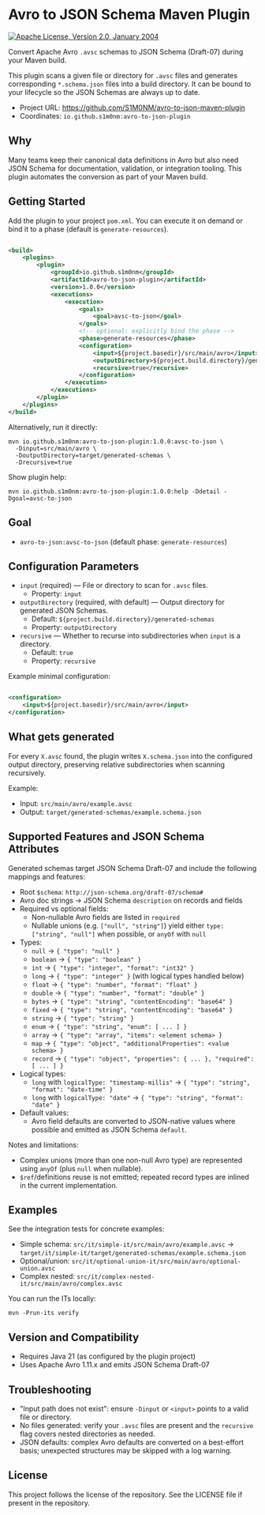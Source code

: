 # Avro to JSON Schema Maven Plugin

[![Apache License, Version 2.0, January 2004](https://img.shields.io/github/license/mojohaus/versions-maven-plugin.svg?label=License)](http://www.apache.org/licenses/)

Convert Apache Avro `.avsc` schemas to JSON Schema (Draft-07) during your Maven build.

This plugin scans a given file or directory for `.avsc` files and generates corresponding `*.schema.json` files into a
build directory. It can be bound to your lifecycle so the JSON Schemas are always up to date.

- Project URL: https://github.com/S1M0NM/avro-to-json-maven-plugin
- Coordinates: `io.github.s1m0nm:avro-to-json-plugin`

## Why

Many teams keep their canonical data definitions in Avro but also need JSON Schema for documentation, validation, or
integration tooling. This plugin automates the conversion as part of your Maven build.

## Getting Started

Add the plugin to your project `pom.xml`. You can execute it on demand or bind it to a phase (default is
`generate-resources`).

```xml

<build>
    <plugins>
        <plugin>
            <groupId>io.github.s1m0nm</groupId>
            <artifactId>avro-to-json-plugin</artifactId>
            <version>1.0.0</version>
            <executions>
                <execution>
                    <goals>
                        <goal>avsc-to-json</goal>
                    </goals>
                    <!-- optional: explicitly bind the phase -->
                    <phase>generate-resources</phase>
                    <configuration>
                        <input>${project.basedir}/src/main/avro</input>
                        <outputDirectory>${project.build.directory}/generated-schemas</outputDirectory>
                        <recursive>true</recursive>
                    </configuration>
                </execution>
            </executions>
        </plugin>
    </plugins>
</build>
```

Alternatively, run it directly:

```
mvn io.github.s1m0nm:avro-to-json-plugin:1.0.0:avsc-to-json \
  -Dinput=src/main/avro \
  -DoutputDirectory=target/generated-schemas \
  -Drecursive=true
```

Show plugin help:

```
mvn io.github.s1m0nm:avro-to-json-plugin:1.0.0:help -Ddetail -Dgoal=avsc-to-json
```

## Goal

- `avro-to-json:avsc-to-json` (default phase: `generate-resources`)

## Configuration Parameters

- `input` (required) — File or directory to scan for `.avsc` files.
    - Property: `input`
- `outputDirectory` (required, with default) — Output directory for generated JSON Schemas.
    - Default: `${project.build.directory}/generated-schemas`
    - Property: `outputDirectory`
- `recursive` — Whether to recurse into subdirectories when `input` is a directory.
    - Default: `true`
    - Property: `recursive`

Example minimal configuration:

```xml

<configuration>
    <input>${project.basedir}/src/main/avro</input>
</configuration>
```

## What gets generated

For every `X.avsc` found, the plugin writes `X.schema.json` into the configured output directory, preserving relative
subdirectories when scanning recursively.

Example:

- Input: `src/main/avro/example.avsc`
- Output: `target/generated-schemas/example.schema.json`

## Supported Features and JSON Schema Attributes

Generated schemas target JSON Schema Draft-07 and include the following mappings and features:

- Root `$schema`: `http://json-schema.org/draft-07/schema#`
- Avro doc strings → JSON Schema `description` on records and fields
- Required vs optional fields:
    - Non-nullable Avro fields are listed in `required`
    - Nullable unions (e.g. `["null", "string"]`) yield either `type: ["string", "null"]` when possible, or `anyOf` with
      `null`
- Types:
    - `null` → `{ "type": "null" }`
    - `boolean` → `{ "type": "boolean" }`
    - `int` → `{ "type": "integer", "format": "int32" }`
    - `long` → `{ "type": "integer" }` (with logical types handled below)
    - `float` → `{ "type": "number", "format": "float" }`
    - `double` → `{ "type": "number", "format": "double" }`
    - `bytes` → `{ "type": "string", "contentEncoding": "base64" }`
    - `fixed` → `{ "type": "string", "contentEncoding": "base64" }`
    - `string` → `{ "type": "string" }`
    - `enum` → `{ "type": "string", "enum": [ ... ] }`
    - `array` → `{ "type": "array", "items": <element schema> }`
    - `map` → `{ "type": "object", "additionalProperties": <value schema> }`
    - `record` → `{ "type": "object", "properties": { ... }, "required": [ ... ] }`
- Logical types:
    - `long` with `logicalType: "timestamp-millis"` → `{ "type": "string", "format": "date-time" }`
    - `long` with `logicalType: "date"` → `{ "type": "string", "format": "date" }`
- Default values:
    - Avro field defaults are converted to JSON-native values where possible and emitted as JSON Schema `default`.

Notes and limitations:

- Complex unions (more than one non-null Avro type) are represented using `anyOf` (plus `null` when nullable).
- `$ref`/definitions reuse is not emitted; repeated record types are inlined in the current implementation.

## Examples

See the integration tests for concrete examples:

- Simple schema: `src/it/simple-it/src/main/avro/example.avsc` →
  `target/it/simple-it/target/generated-schemas/example.schema.json`
- Optional/union: `src/it/optional-union-it/src/main/avro/optional-union.avsc`
- Complex nested: `src/it/complex-nested-it/src/main/avro/complex.avsc`

You can run the ITs locally:

```
mvn -Prun-its verify
```

## Version and Compatibility

- Requires Java 21 (as configured by the plugin project)
- Uses Apache Avro 1.11.x and emits JSON Schema Draft-07

## Troubleshooting

- "Input path does not exist": ensure `-Dinput` or `<input>` points to a valid file or directory.
- No files generated: verify your `.avsc` files are present and the `recursive` flag covers nested directories as
  needed.
- JSON defaults: complex Avro defaults are converted on a best-effort basis; unexpected structures may be skipped with a
  log warning.

## License

This project follows the license of the repository. See the LICENSE file if present in the repository.
